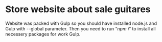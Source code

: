 <h1>Store website about sale guitares</h1>

<p>Website was packed with Gulp so you should have installed node.js and Gulp with --global parameter. Then you need to run <q><i>npm i</i></q> to install all necessery packages for work Gulp.</p>
